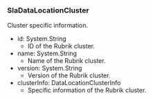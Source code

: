 ### SlaDataLocationCluster
Cluster specific information.

- id: System.String
  - ID of the Rubrik cluster.
- name: System.String
  - Name of the Rubrik cluster.
- version: System.String
  - Version of the Rubrik cluster.
- clusterInfo: DataLocationClusterInfo
  - Specific information of the Rubrik cluster.
